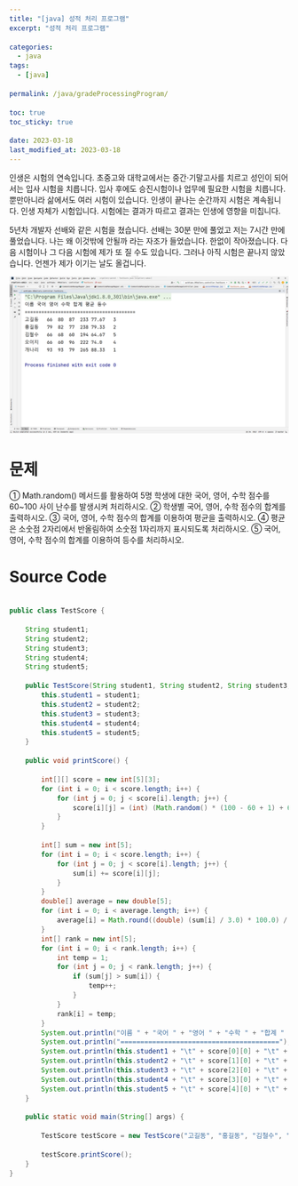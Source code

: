 ```yaml
---
title: "[java] 성적 처리 프로그램"
excerpt: "성적 처리 프로그램"

categories:
  - java
tags:
  - [java]

permalink: /java/gradeProcessingProgram/

toc: true
toc_sticky: true

date: 2023-03-18
last_modified_at: 2023-03-18
---
```


인생은 시험의 연속입니다. 초중고와 대학교에서는 중간·기말고사를 치르고 성인이 되어서는 입사 시험을 치릅니다. 입사 후에도 승진시험이나 업무에 필요한 시험을 치릅니다. 뿐만아니라 삶에서도 여러 시험이 있습니다. 인생이 끝나는 순간까지 시험은 계속됩니다. 인생 자체가 시험입니다. 시험에는 결과가 따르고 결과는 인생에 영향을 미칩니다.

5년차 개발자 선배와 같은 시험을 쳤습니다. 선배는 30분 만에 풀었고 저는 7시간 만에 풀었습니다. 나는 왜 이것밖에 안될까 라는 자조가 들었습니다. 한없이 작아졌습니다. 다음 시험이나 그 다음 시험에 제가 또 질 수도 있습니다. 그러나 아직 시험은 끝나지 않았습니다. 언젠가 제가 이기는 날도 올겁니다.

![commitConvention](/assets/images/posts_img/gradeProcessingProgram.png)

# 문제

① Math.random() 메서드를 활용하여 5명 학생에 대한 국어, 영어, 수학 점수를 60~100 사이 난수를 발생시켜 처리하시오.
② 학생별 국어, 영어, 수학 점수의 합계를 출력하시오.
③ 국어, 영어, 수학 점수의 합계를 이용하여 평균을 출력하시오.
④ 평균은 소숫점 2자리에서 반올림하여 소숫점 1자리까지 표시되도록 처리하시오.
⑤ 국어, 영어, 수학 점수의 합계를 이용하여 등수를 처리하시오.

# Source Code

```java

public class TestScore {

    String student1;
    String student2;
    String student3;
    String student4;
    String student5;

    public TestScore(String student1, String student2, String student3, String student4, String student5) {
        this.student1 = student1;
        this.student2 = student2;
        this.student3 = student3;
        this.student4 = student4;
        this.student5 = student5;
    }

    public void printScore() {

        int[][] score = new int[5][3];
        for (int i = 0; i < score.length; i++) {
            for (int j = 0; j < score[i].length; j++) {
                score[i][j] = (int) (Math.random() * (100 - 60 + 1) + 60);
            }
        }

        int[] sum = new int[5];
        for (int i = 0; i < score.length; i++) {
            for (int j = 0; j < score[i].length; j++) {
                sum[i] += score[i][j];
            }
        }
        double[] average = new double[5];
        for (int i = 0; i < average.length; i++) {
            average[i] = Math.round((double) (sum[i] / 3.0) * 100.0) / 100.0;
        }
        int[] rank = new int[5];
        for (int i = 0; i < rank.length; i++) {
            int temp = 1;
            for (int j = 0; j < rank.length; j++) {
                if (sum[j] > sum[i]) {
                    temp++;
                }
            }
            rank[i] = temp;
        }
        System.out.println("이름 " + "국어 " + "영어 " + "수학 " + "합계 " + "평균 " + "등수 ");
        System.out.println("========================================");
        System.out.println(this.student1 + "\t" + score[0][0] + "\t" + score[0][1] + "\t" + score[0][2] + "\t" + sum[0] + "\t" + average[0] + "\t" + rank[0]);
        System.out.println(this.student2 + "\t" + score[1][0] + "\t" + score[1][1] + "\t" + score[1][2] + "\t" + sum[1] + "\t" + average[1] + "\t" + rank[1]);
        System.out.println(this.student3 + "\t" + score[2][0] + "\t" + score[2][1] + "\t" + score[2][2] + "\t" + sum[2] + "\t" + average[2] + "\t" + rank[2]);
        System.out.println(this.student4 + "\t" + score[3][0] + "\t" + score[3][1] + "\t" + score[3][2] + "\t" + sum[3] + "\t" + average[3] + "\t" + rank[3]);
        System.out.println(this.student5 + "\t" + score[4][0] + "\t" + score[4][1] + "\t" + score[4][2] + "\t" + sum[4] + "\t" + average[4] + "\t" + rank[4]);
    }

    public static void main(String[] args) {

        TestScore testScore = new TestScore("고길동", "홍길동", "김철수", "오이지", "개나리");

        testScore.printScore();
    }
}

```
